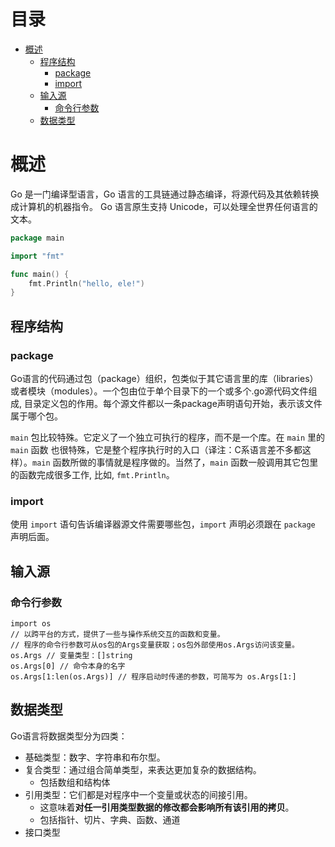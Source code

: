 
目录
=================

   * [概述](#概述)
      * [程序结构](#程序结构)
         * [package](#package)
         * [import](#import)
      * [输入源](#输入源)
         * [命令行参数](#命令行参数)
      * [数据类型](#数据类型)
  
# 概述
Go 是一门编译型语言，Go 语言的工具链通过静态编译，将源代码及其依赖转换成计算机的机器指令。
Go 语言原生支持 Unicode，可以处理全世界任何语言的文本。

```go
package main

import "fmt"

func main() {
    fmt.Println("hello, ele!")
}
```

## 程序结构
### package
Go语言的代码通过包（package）组织，包类似于其它语言里的库（libraries）或者模块（modules）。一个包由位于单个目录下的一个或多个.go源代码文件组成, 目录定义包的作用。每个源文件都以一条package声明语句开始，表示该文件属于哪个包。

`main` 包比较特殊。它定义了一个独立可执行的程序，而不是一个库。在 `main` 里的 `main` 函数 也很特殊，它是整个程序执行时的入口（译注：C系语言差不多都这样）。`main` 函数所做的事情就是程序做的。当然了，`main` 函数一般调用其它包里的函数完成很多工作, 比如, `fmt.Println`。

### import
使用 `import` 语句告诉编译器源文件需要哪些包，`import` 声明必须跟在 `package` 声明后面。

## 输入源
### 命令行参数

```golang
import os
// 以跨平台的方式，提供了一些与操作系统交互的函数和变量。
// 程序的命令行参数可从os包的Args变量获取；os包外部使用os.Args访问该变量。
os.Args // 变量类型：[]string
os.Args[0] // 命令本身的名字
os.Args[1:len(os.Args)] // 程序启动时传递的参数，可简写为 os.Args[1:]
```

## 数据类型
Go语言将数据类型分为四类：
* 基础类型：数字、字符串和布尔型。
* 复合类型：通过组合简单类型，来表达更加复杂的数据结构。
  * 包括数组和结构体
* 引用类型：它们都是对程序中一个变量或状态的间接引用。
  * 这意味着**对任一引用类型数据的修改都会影响所有该引用的拷贝**。
  * 包括指针、切片、字典、函数、通道
* 接口类型